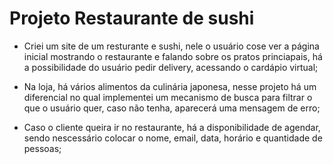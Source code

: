 # Projeto Restaurante de sushi

- Criei um site de um resturante e sushi, nele o usuário cose ver a página inicial mostrando o restaurante e falando sobre os pratos princiapais, há a possibilidade do usuário pedir delivery, acessando o cardápio virtual;

- Na loja, há vários alimentos da culinária japonesa, nesse projeto há um diferencial no qual implementei um mecanismo de busca para filtrar o que o usuário quer, caso não tenha, aparecerá uma mensagem de erro;

- Caso o cliente queira ir no restaurante, há a disponibilidade de agendar, sendo nescessário colocar o nome, email, data, horário e quantidade de pessoas;
